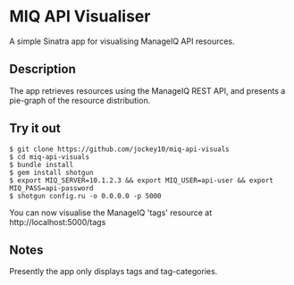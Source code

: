 # MIQ API Visualiser
A simple Sinatra app for visualising ManageIQ API resources.

## Description

The app retrieves resources using the ManageIQ REST API, and presents a pie-graph of the resource distribution.

## Try it out

```
$ git clone https://github.com/jockey10/miq-api-visuals
$ cd miq-api-visuals
$ bundle install
$ gem install shotgun
$ export MIQ_SERVER=10.1.2.3 && export MIQ_USER=api-user && export MIQ_PASS=api-password
$ shotgun config.ru -o 0.0.0.0 -p 5000
```
You can now visualise the ManageIQ 'tags' resource at http://localhost:5000/tags

## Notes

Presently the app only displays tags and tag-categories.

